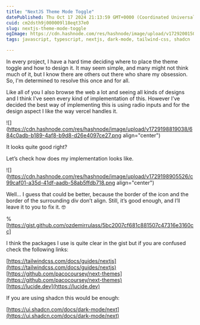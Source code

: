 ```yaml
---
title: "NextJS Theme Mode Toggle"
datePublished: Thu Oct 17 2024 21:13:59 GMT+0000 (Coordinated Universal Time)
cuid: cm2dsth9j000009l18eqt37e0
slug: nextjs-theme-mode-toggle
ogImage: https://cdn.hashnode.com/res/hashnode/image/upload/v1729200150940/20e9426e-2c4b-47fa-9f2a-1f8e81c22362.png
tags: javascript, typescript, nextjs, dark-mode, tailwind-css, shadcn

---
```


In every project, I have a hard time deciding where to place the theme toggle and how to design it. It may seem simple, and many might not think much of it, but I know there are others out there who share my obsession. So, I'm determined to resolve this once and for all.  
  
Like all of you I also browse the web a lot and seeing all kinds of designs and I think I’ve seen every kind of implementation of this. However I’ve decided the best way of implementing this is using radio inputs and for the design aspect I like the way vercel handles it.

![](https://cdn.hashnode.com/res/hashnode/image/upload/v1729198819038/684c0adb-b189-4af8-b9d8-d26e4097ce27.png align="center")

  
It looks quite good right?  
  
Let’s check how does my implementation looks like.

![](https://cdn.hashnode.com/res/hashnode/image/upload/v1729198905526/c99caf01-a35d-41df-aadb-58ab5ffdb718.png align="center")

Well… I guess that could be better, because the border of the icon and the border of the surrounding div don’t align. Still, it’s good enough, and I’ll leave it to you to fix it. 🤓

%[https://gist.github.com/ozdemirrulass/5bc2007cf681c881507c47316e3160cc] 

I think the packages I use is quite clear in the gist but if you are confused check the following links:  
  
[https://tailwindcss.com/docs/guides/nextjs](https://tailwindcss.com/docs/guides/nextjs)  
[https://github.com/pacocoursey/next-themes](https://github.com/pacocoursey/next-themes)  
[https://lucide.dev](https://lucide.dev)  
  
If you are using shadcn this would be enough:  
  
[https://ui.shadcn.com/docs/dark-mode/next](https://ui.shadcn.com/docs/dark-mode/next)